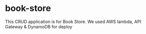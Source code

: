 # book-store
This CRUD application is for Book Store. We used AWS lambda, API Gateway & DynamoDB for deploy